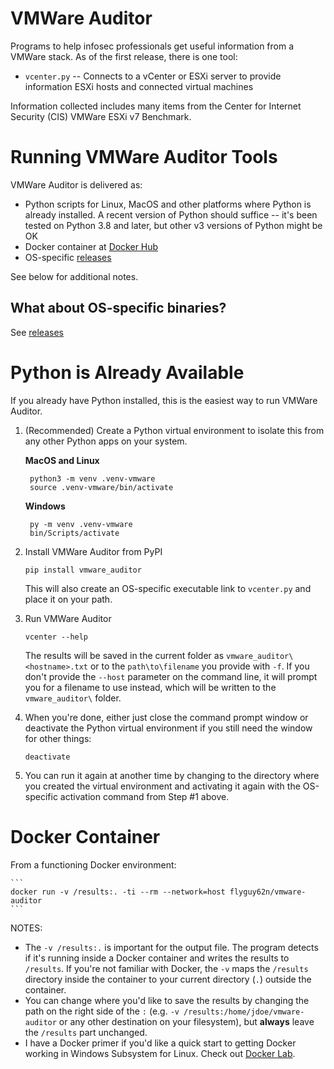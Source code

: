 # VMWare Auditor

Programs to help infosec professionals get useful information from a VMWare stack.  As of the first release, there is one tool:
* `vcenter.py` -- Connects to a vCenter or ESXi server to provide information ESXi hosts and connected virtual machines

Information collected includes many items from the Center for Internet Security (CIS) VMWare ESXi v7 Benchmark.

# Running VMWare Auditor Tools
VMWare Auditor is delivered as:
* Python scripts for Linux, MacOS and other platforms where Python is already installed.  A recent version of Python should suffice -- it's been tested on Python 3.8 and later, but other v3 versions of Python might be OK
* Docker container at [Docker Hub](https://hub.docker.com/r/flyguy62n/vmware-auditor)
* OS-specific [releases](https://github.com/kirkpatrickprice/vmware-auditor/releases)

See below for additional notes.

## What about OS-specific binaries?
See [releases](https://github.com/kirkpatrickprice/vmware-auditor/releases)

# Python is Already Available
If you already have Python installed, this is the easiest way to run VMWare Auditor.  

1. (Recommended) Create a Python virtual environment to isolate this from any other Python apps on your system.

    **MacOS and Linux**

        python3 -m venv .venv-vmware
        source .venv-vmware/bin/activate
        
    **Windows**

        py -m venv .venv-vmware
        bin/Scripts/activate
        
2. Install VMWare Auditor from PyPI

    ```
    pip install vmware_auditor
    ```

    This will also create an OS-specific executable link to `vcenter.py` and place it on your path.

3. Run VMWare Auditor

    ```
    vcenter --help
    ```

    The results will be saved in the current folder as `vmware_auditor\<hostname>.txt` or to the `path\to\filename` you provide with `-f`.  If you don't provide the `--host` parameter on the command line, it will prompt you for a filename to use instead, which will be written to the `vmware_auditor\` folder.

4. When you're done, either just close the command prompt window or deactivate the Python virtual environment if you still need the window for other things:

    ```
    deactivate
    ```

5. You can run it again at another time by changing to the directory where you created the virtual environment and activating it again with the OS-specific activation command from Step #1 above.

# Docker Container
From a functioning Docker environment:

    ```
    docker run -v /results:. -ti --rm --network=host flyguy62n/vmware-auditor
    ```

NOTES:
* The `-v /results:.` is important for the output file.  The program detects if it's running inside a Docker container and writes the results to `/results`.  If you're not familiar with Docker, the `-v` maps the `/results` directory inside the container to your current directory (`.`) outside the container.  
* You can change where you'd like to save the results by changing the path on the right side of the `:` (e.g. `-v /results:/home/jdoe/vmware-auditor` or any other destination on your filesystem), but **always** leave the `/results` part unchanged.
* I have a Docker primer if you'd like a quick start to getting Docker working in Windows Subsystem for Linux.  Check out [Docker Lab](https://github.com/flyguy62n/docker-lab).

